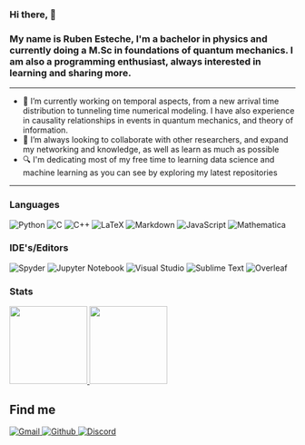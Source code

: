 ### Hi there, 👋

### My name is Ruben Esteche, I'm a bachelor in physics and currently doing a M.Sc in foundations of quantum mechanics. I am also a programming enthusiast, always interested in learning and sharing more. 
---
<!--
**REsteche/REsteche** is a ✨ _special_ ✨ repository because its `README.md` (this file) appears on your GitHub profile.
- 📫 How to reach me: ...
-->
 - 🔭 I’m currently working on temporal aspects, from a new arrival time distribution to tunneling time numerical modeling. I have also experience in causality relationships in events in quantum mechanics, and theory of information.
 - 👯 I’m always looking to collaborate with other researchers, and expand my networking and knowledge, as well as learn as much as possible 
 - 🔍 I'm dedicating most of my free time to learning data science and machine learning as you can see by exploring my latest repositories

---
### Languages

![Python](https://img.shields.io/badge/-Python-4B8BBE?&logo=Python&logoColor=fff) 
![C](https://img.shields.io/badge/-C-888?&logo=C&logoColor=fff)
![C++](https://img.shields.io/badge/-C++-00599C?&logo=c%2b%2b) 
![LaTeX](https://img.shields.io/badge/latex-%23008080.svg?style=Plastic&logo=latex&logoColor=white)
![Markdown](https://img.shields.io/badge/Markdown-000000?Plastic&logo=markdown&logoColor=white)
![JavaScript](https://img.shields.io/badge/-JavaScript-f0db4f?&logo=JavaScript&logoColor=fff) 
![Mathematica](https://img.shields.io/badge/-Mathematica-DD1100?&logo=Mathematica&Color=DD1100) 


### IDE's/Editors

![Spyder](https://img.shields.io/badge/Spyder-838485?style=Plastic&logo=spyder%20ide&logoColor=maroon)
![Jupyter Notebook](https://img.shields.io/badge/jupyter-%23FA0F00.svg?style=Plastic&logo=jupyter&logoColor=white)
![Visual Studio](https://img.shields.io/badge/Visual%20Studio-5C2D91.svg?style=Plastic&logo=visual-studio&logoColor=white)
![Sublime Text](https://img.shields.io/badge/sublime_text-%23575757.svg?style=Plastic&logo=sublime-text&logoColor=important)
![Overleaf](https://img.shields.io/badge/Overleaf-47A141?style=Plastic&logo=Overleaf&logoColor=white)

### Stats
<a href="https://github.com/REsteche">
  <img height="137px" src="https://github-readme-stats.vercel.app/api?username=REsteche&hide_title=true&hide_border=true&show_icons=true&include_all_commits=true&count_private=true&line_height=21&theme=dracula" />

<img height="137px" src="https://github-readme-stats.vercel.app/api/top-langs/?username=REsteche&hide=html,java&hide_title=true&hide_border=true&layout=compact&langs_count=6&theme=dracula" />
</a>

## Find me
<p>
  <a href="ruben.esteche@ufpe.com">
    <img alt="Gmail" src="https://img.shields.io/badge/Gmail-%23BB001B.svg?&style=for-the-badge&logo=Gmail&logoColor=white" />
  </a>
  <a href="https://github.com/REsteche">
    <img alt="Github" src="https://img.shields.io/badge/GitHub-%2312100E.svg?&style=for-the-badge&logo=Github&logoColor=white" />
  </a>
  <a href="nablar#7726">
    <img alt="Discord" src="https://img.shields.io/badge/discord-%237289da.svg?&style=for-the-badge&logo=discord&logoColor=white" />
  </a>
</p>
